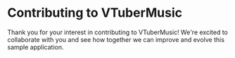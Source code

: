 # Contributing to VTuberMusic

Thank you for your interest in contributing to VTuberMusic! We're excited to collaborate with you and see how together we can improve and evolve this sample application.
